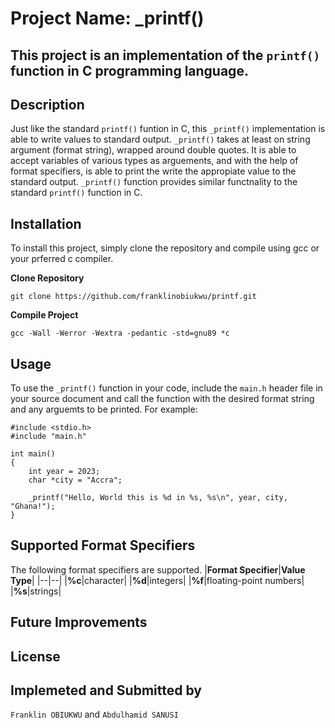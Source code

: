 # Project Name: \_printf()
## This project is an implementation of the `printf()` function in C programming language.

## Description
Just like the standard `printf()` funtion in C, this `_printf()` implementation is able to write values to standard output.
`_printf()` takes at least on string argument (format string), wrapped around double quotes. It is able to accept variables of various types as arguements, and with the help of format specifiers, is able to print the write the appropiate value to the standard output.
`_printf()` function provides similar functnality to the standard `printf()` function in C.

## Installation
To install this project, simply clone the repository and compile using gcc or your prferred c compiler.

**Clone Repository**
```
git clone https://github.com/franklinobiukwu/printf.git
```

**Compile Project**
```
gcc -Wall -Werror -Wextra -pedantic -std=gnu89 *c
```

## Usage
To use the `_printf()` function in your code, include the `main.h` header file in your source document and call the function with the desired format string and any arguemts to be printed. For example:

```
#include <stdio.h>
#include "main.h"

int main()
{
	int year = 2023;
	char *city = "Accra";

	_printf("Hello, World this is %d in %s, %s\n", year, city, "Ghana!");
}
```

## Supported Format Specifiers
The following format specifiers are supported.
|**Format Specifier**|**Value Type**|
|--|--|
|**%c**|character|
|**%d**|integers|
|**%f**|floating-point numbers|
|**%s**|strings|

## Future Improvements

## License

## Implemeted and Submitted by
```Franklin OBIUKWU``` and ```Abdulhamid SANUSI```
